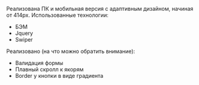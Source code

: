 Реализована ПК и мобильная версия с адаптивным дизайном, начиная от 414px.
Использованные технологии:
* БЭМ
* Jquery
* Swiper

Реализовано (на что можно обратить внимание):
* Валидация формы
* Плавный скролл к якорям
* Border у кнопки в виде градиента
